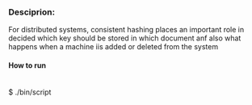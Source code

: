 <h3>
Desciprion:</h3>
For distributed systems, consistent hashing places an important role in decided which key should be stored in which document anf also what happens when a machine iis added or deleted from the system

<h4>How to run</h3>
</br>
$ ./bin/script

